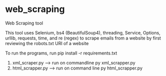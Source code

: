 # web_scraping
Web Scraping tool




This tool uses Selenium, bs4 (BeautifulSoup4), threading, Service, Options, urllib, requests, time, and re (regex)
to scrape emails from a website by first reviewing the robots.txt URI of a website

To run the programs, run pip install -r requirements.txt

1. xml_scraper.py --> run on commandline py xml_scrapper.py <URL>
2. html_scrapper.py --> run on command line py html_scrapper.py <URL>

